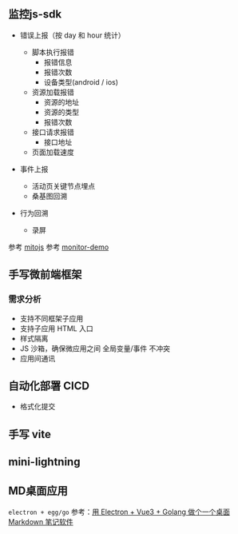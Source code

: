 
## 监控js-sdk

- 错误上报（按 day 和 hour 统计）
  - 脚本执行报错
    - 报错信息
    - 报错次数
    - 设备类型(android / ios)
  - 资源加载报错
    - 资源的地址
    - 资源的类型
    - 报错次数
  - 接口请求报错
    - 接口地址
  - 页面加载速度

- 事件上报
  - 活动页关键节点埋点
  - 桑基图回溯

- 行为回溯
  - 录屏

参考 [mitojs](https://github.com/mitojs/mitojs)
参考 [monitor-demo](https://github.com/woai3c/monitor-demo)

## 手写微前端框架

### 需求分析

- 支持不同框架子应用
- 支持子应用 HTML 入口
- 样式隔离
- JS 沙箱，确保微应用之间 全局变量/事件 不冲突
- 应用间通讯


## 自动化部署 CICD

  - 格式化提交

## 手写 vite


## mini-lightning


## MD桌面应用

`electron + egg/go`
  参考：[用 Electron + Vue3 + Golang 做个一个桌面 Markdown 笔记软件](https://juejin.cn/post/7056686048058802212)
